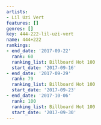 ```yaml
---
artists:
- Lil Uzi Vert
features: []
genres: []
key: 444-222-lil-uzi-vert
name: 444+222
rankings:
- end_date: '2017-09-22'
  rank: 60
  ranking_list: Billboard Hot 100
  start_date: '2017-09-16'
- end_date: '2017-09-29'
  rank: 79
  ranking_list: Billboard Hot 100
  start_date: '2017-09-23'
- end_date: '2017-10-06'
  rank: 100
  ranking_list: Billboard Hot 100
  start_date: '2017-09-30'
---
```


